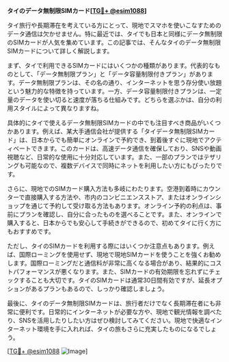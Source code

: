 **タイのデータ無制限SIMカード[[TG💪+ @esim1088](https://t.me/s/esim1088)]**

タイ旅行や長期滞在を考えている方にとって、現地でスマホを使いこなすためのデータ通信は欠かせません。特に最近では、タイでも日本と同様にデータ無制限のSIMカードが人気を集めています。この記事では、そんなタイのデータ無制限SIMカードについて詳しく解説します。

まず、タイで利用できるSIMカードにはいくつかの種類があります。代表的なものとして、「データ無制限プラン」と「データ容量制限付きプラン」があります。データ無制限プランは、その名の通り、インターネットを思う存分使い放題という魅力的な特徴を持っています。一方、データ容量制限付きプランは、一定量のデータを使い切ると速度が落ちる仕組みです。どちらを選ぶかは、自分の利用スタイルによって異なりますね。

具体的にタイで使えるデータ無制限SIMカードの中でも注目すべき商品がいくつかあります。例えば、某大手通信会社が提供する「タイデータ無制限SIMカード」は、日本からでも簡単にオンラインで予約でき、到着後すぐに現地でアクティベートできます。このカードは、高速データ通信を確保しており、SNSや動画視聴など、日常的な使用に十分対応しています。また、一部のプランではテザリングも可能なので、複数デバイスで同時にネットを利用したい方にもぴったりです。

さらに、現地でのSIMカード購入方法も多岐にわたります。空港到着時にカウンターで直接購入する方法や、市内のコンビニエンスストア、またはオンラインショップを通じて予約して受け取る方法もあります。オンライン予約の利点は、事前にプランを確認し、自分に合ったものを選べることです。また、オンラインで購入すると、日本からでも安心して手続きができるので、初めてタイに行く方にもおすすめです。

ただし、タイのSIMカードを利用する際にはいくつか注意点もあります。例えば、国際ローミングを使用せず、現地で現地SIMカードを使うことを強くお勧めします。国際ローミングだと通信料が非常に高くなる場合があり、結果的にコストパフォーマンスが悪くなります。また、SIMカードの有効期限を忘れずにチェックすることも大切です。タイのSIMカードは通常30日間有効ですが、延長オプションがあるプランもあるので、しっかり確認しましょう。

最後に、タイのデータ無制限SIMカードは、旅行者だけでなく長期滞在者にも非常に便利です。日常的にインターネットが必要な方や、現地で観光情報を調べたり、SNSを活用したりしたい方はぜひ検討してみてください。現地で快適なインターネット環境を手に入れれば、タイの旅もさらに充実したものになるでしょう。

[[TG💪+ @esim1088](https://t.me/s/esim1088) ![Image](https://i.postimg.cc/Y0z9fWf4/image.png)]